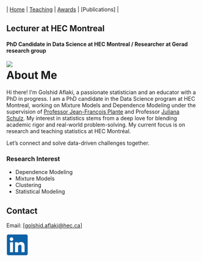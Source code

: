 | [Home](index.md)  | [Teaching](teaching.md) |  [Awards](awards.md) | [Publications] |

## Lecturer at HEC Montreal
#### PhD Candidate in Data Science at HEC Montreal / Researcher at Gerad research group 

<div style="float: left; margin-right: 100px;">
    <img src="GolshidAflaki.jpg" width="300">
</div>

# About Me

Hi there! I'm Golshid Aflaki, a passionate statistician and an educator with a PhD in progress. I am a PhD candidate in the Data Science program at HEC Montreal, working on Mixture Models and Dependence Modeling under the supervision of [Professor Jean-François Plante](https://www.hec.ca/profs/jfplante.html) and Professor [Juliana Schulz](https://www.hec.ca/en/profs/juliana.schulz.html). My interest in statistics stems from a deep love for blending academic rigor and real-world problem-solving. My current focus is on research and teaching statistics at HEC Montréal. 

Let’s connect and solve data-driven challenges together.

### Research Interest

- Dependence Modeling
- Mixture Models
- Clustering
- Statistical Modeling

## Contact

Email: [golshid.aflaki@hec.ca]

[![alt text](linkedin.png)](https://www.linkedin.com/in/golshid-aflaki-154861116/ "LinkedIn")
